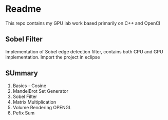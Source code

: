 # Readme #
This repo contains my GPU lab work based primarily on C++ and OpenCl

## Sobel Filter ##
Implementation of Sobel edge detection filter, contains both CPU and GPU implementation.
Import the project in eclipse

## SUmmary ##
1. Basics - Cosine
2. MandelBrot Set Generator
3. Sobel Filter
4. Matrix Multiplication
5. Volume Rendering OPENGL
6. Pefix Sum
